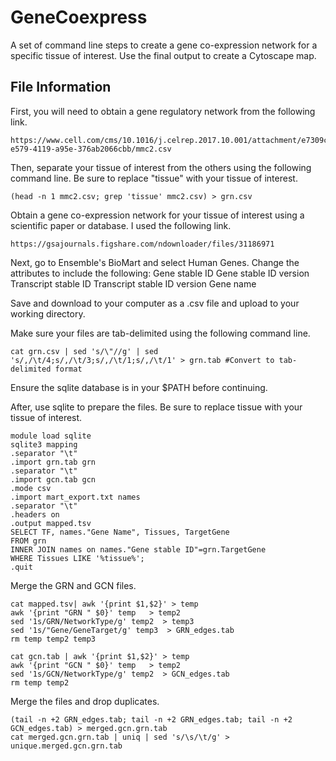 # GeneCoexpress
A set of command line steps to create a gene co-expression network for a specific tissue of interest. Use the final output to create a Cytoscape map.

## File Information
First, you will need to obtain a gene regulatory network from the following link.
```
https://www.cell.com/cms/10.1016/j.celrep.2017.10.001/attachment/e7309c03-e579-4119-a95e-376ab2066cbb/mmc2.csv
```
Then, separate your tissue of interest from the others using the following command line. Be sure to replace "tissue" with your tissue of interest.
```
(head -n 1 mmc2.csv; grep 'tissue' mmc2.csv) > grn.csv
```
Obtain a gene co-expression network for your tissue of interest using a scientific paper or database. I used the following link.
```
https://gsajournals.figshare.com/ndownloader/files/31186971
```
Next, go to Ensemble's BioMart and select Human Genes.
Change the attributes to include the following:
Gene stable ID
Gene stable ID version
Transcript stable ID
Transcript stable ID version
Gene name

Save and download to your computer as a .csv file and upload to your working directory.

Make sure your files are tab-delimited using the following command line.
```
cat grn.csv | sed 's/\"//g' | sed 's/,/\t/4;s/,/\t/3;s/,/\t/1;s/,/\t/1' > grn.tab #Convert to tab-delimited format
```
Ensure the sqlite database is in your $PATH before continuing.

After, use sqlite to prepare the files. Be sure to replace tissue with your tissue of interest.
```
module load sqlite
sqlite3 mapping
.separator "\t"
.import grn.tab grn
.separator "\t"
.import gcn.tab gcn
.mode csv
.import mart_export.txt names
.separator "\t"
.headers on
.output mapped.tsv
SELECT TF, names."Gene Name", Tissues, TargetGene
FROM grn
INNER JOIN names on names."Gene stable ID"=grn.TargetGene
WHERE Tissues LIKE '%tissue%'; 
.quit
```

Merge the GRN and GCN files.
```
cat mapped.tsv| awk '{print $1,$2}' > temp
awk '{print "GRN " $0}' temp   > temp2
sed '1s/GRN/NetworkType/g' temp2  > temp3
sed '1s/"Gene/GeneTarget/g' temp3  > GRN_edges.tab
rm temp temp2 temp3
```
```
cat gcn.tab | awk '{print $1,$2}' > temp
awk '{print "GCN " $0}' temp   > temp2
sed '1s/GCN/NetworkType/g' temp2  > GCN_edges.tab
rm temp temp2
```
Merge the files and drop duplicates.
```
(tail -n +2 GRN_edges.tab; tail -n +2 GRN_edges.tab; tail -n +2 GCN_edges.tab) > merged.gcn.grn.tab
cat merged.gcn.grn.tab | uniq | sed 's/\s/\t/g' > unique.merged.gcn.grn.tab
```
